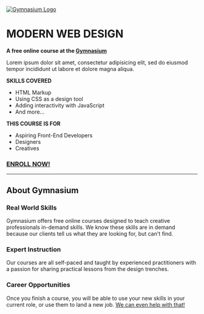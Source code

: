 [![Gymnasium Logo](https://cdn.rawgit.com/gymnasium/gymnasium.github.io/master/assets/GYM-logo.svg)](http://thegymnasium.com)

# MODERN WEB DESIGN

**A free online course at the [Gymnasium](http://thegymnasium.com)**

Lorem ipsum dolor sit amet, consectetur adipisicing elit, sed do eiusmod tempor incididunt ut labore et dolore magna aliqua.

**SKILLS COVERED**

- HTML Markup
- Using CSS as a design tool
- Adding interactivity with JavaScript
- And more…

**THIS COURSE IS FOR**

- Aspiring Front-End Developers
- Designers
- Creatives

### [ENROLL NOW!](http://thegymnasium.com/courses/GYM/107/0/about)

---

## About Gymnasium


### Real World Skills

Gymnasium offers free online courses designed to teach creative professionals in-demand skills. We know these skills are in demand because our clients tell us what they are looking for, but can't find.


### Expert Instruction

Our courses are all self-paced and taught by experienced practitioners with a passion for sharing practical lessons from the design trenches.

### Career Opportunities

Once you finish a course, you will be able to use your new skills in your current role, or use them to land a new job. [We can even help with that!](http://aquent.com/find-work/)
